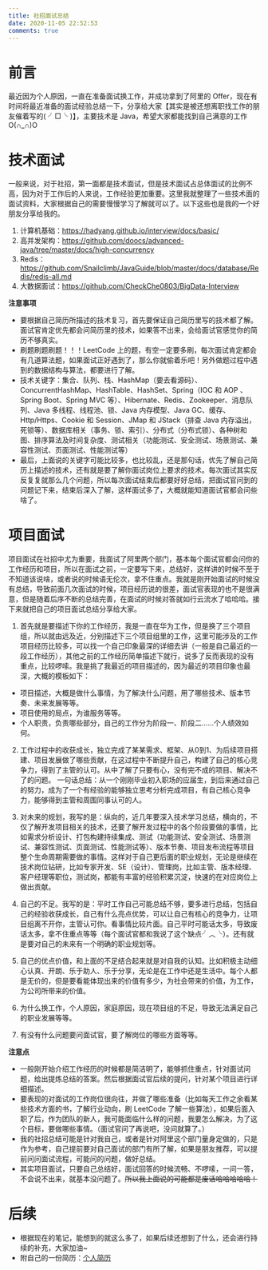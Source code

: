 ```yaml
---
title: 社招面试总结
date: 2020-11-05 22:52:53
comments: true
---
```


# 前言

最近因为个人原因，一直在准备面试换工作，并成功拿到了阿里的 Offer，现在有时间将最近准备的面试经验总结一下，分享给大家【其实是被还想离职找工作的朋友催着写的( ╯□╰ )】，主要技术是 Java，希望大家都能找到自己满意的工作O(∩_∩)O

# 技术面试

一般来说，对于社招，第一面都是技术面试，但是技术面试占总体面试的比例不高，因为对于工作后的人来说，工作经验更加重要。这里我就整理了一些技术面的面试资料，大家根据自己的需要慢慢学习了解就可以了。以下这些也是我的一个好朋友分享给我的。

1. 计算机基础：https://hadyang.github.io/interview/docs/basic/
2. 高并发架构：https://github.com/doocs/advanced-java/tree/master/docs/high-concurrency
3. Redis：https://github.com/Snailclimb/JavaGuide/blob/master/docs/database/Redis/redis-all.md
4. 大数据面试：https://github.com/CheckChe0803/BigData-Interview

**注意事项**

* 要根据自己简历所描述的技术复习，首先要保证自己简历里写的技术都了解。面试官肯定优先都会问简历里的技术，如果答不出来，会给面试官感觉你的简历不够真实。
* 刷题刷题刷题！！！LeetCode 上的题，有空一定要多刷，每次面试肯定都会有几道算法题，如果面试正好遇到了，那么你就偷着乐吧！另外做题过程中遇到的数据结构与算法，都要进行了解。
* 技术关键字：集合、队列、栈、HashMap（要去看源码）、ConcurrentHashMap、HashTable、HashSet、Spring（IOC 和 AOP 、Spring Boot、Spring MVC 等）、Hibernate、Redis、Zookeeper、消息队列、Java 多线程、线程池、锁、Java 内存模型、Java GC、缓存、Http/Https、Cookie 和 Session、JMap 和 JStack（排查 Java 内存溢出，死锁等）、数据库相关（事务、锁、索引）、分布式（分布式锁）、各种树和图、排序算法及时间复杂度、测试相关（功能测试、安全测试、场景测试、兼容性测试、页面测试、性能测试等）
* 最后，上面说的关键字可能比较多，也比较乱，还是那句话，优先了解自己简历上描述的技术，还有就是要了解你面试岗位上要求的技术。每次面试其实反反复复就那么几个问题，所以每次面试结束后都要好好总结，把面试官问到的问题记下来，结束后深入了解，这样面试多了，大概就能知道面试官都会问些啥了。

# 项目面试

项目面试在社招中尤为重要，我面试了阿里两个部门，基本每个面试官都会问你的工作经历和项目，所以在面试之前，一定要写下来，总结好，这样讲的时候不至于不知道该说啥，或者说的时候语无伦次，拿不住重点。我就是刚开始面试的时候没有总结，导致前面几次面试的时候，项目经历说的很差，面试官表现的也不是很满意，但是随着后序不断的总结完善，在面试的时候对答就如行云流水了哈哈哈。接下来就把自己的项目面试总结分享给大家。

1. 首先就是要描述下你的工作经历，我是一直在华为工作，但是换了三个项目组，所以就由远及近，分别描述下三个项目组里的工作，这里可能涉及的工作项目经历比较多，可以找一个自己印象最深的详细去讲（一般是自己最近的一段工作经历），其他之前的工作经历简单描述下就行，说多了反而表现的没有重点，比较啰嗦。我是挑了我最近的项目描述的，因为最近的项目印象也最深，大概的模板如下：
 * 项目描述，大概是做什么事情，为了解决什么问题，用了哪些技术、版本节奏、未来发展等等。
 * 项目使用的局点，为谁服务等等。
 * 个人职责，负责哪些部分，自己的工作分为阶段一、阶段二……个人绩效如何。

2. 工作过程中的收获成长，独立完成了某某需求、框架、从0到1、为后续项目搭建、项目发展做了哪些贡献，在这过程中不断提升自己，构建了自己的核心竞争力，得到了主管的认可。从中了解了只要有心，没有完不成的项目、解决不了的问题。
一句话总结：从一个刚刚毕业初入职场的应届生，到后来通过自己的努力，成为了一个有经验的能够独立思考分析完成项目，有自己核心竞争力，能够得到主管和周围同事认可的人。

3. 对未来的规划，我写的是：纵向的，近几年要深入技术学习总结，横向的，不仅了解开发项目相关的技术，还要了解开发过程中的各个阶段要做的事情，比如需求分析设计、打包构建持续集成、测试（功能测试、安全测试、场景测试、兼容性测试、页面测试、性能测试等）、版本节奏、项目发布流程等项目整个生命周期需要做的事情。这样对于自己更后面的职业规划，无论是继续在技术岗位钻研，比如专家开发、SE（设计）、管理岗，比如主管、版本经理、客户经理等职位，测试岗，都能有丰富的经验积累沉淀，快速的在对应岗位上做出贡献。

4. 自己的不足。我写的是：平时工作自己可能总结不够，要多进行总结，包括自己的经验收获成长，自己有什么亮点优势，可以让自己有核心的竞争力，让项目组离不开你，主管认可你。看事情比较片面。自己平时可能话太多，导致废话太多，拿不住重点等等（每个面试官都和我说了这个缺点╯︿╰）。还有就是要对自己的未来有一个明确的职业规划等。

5. 自己的优点价值，和上面的不足结合起来就是对自我的认知。比如积极主动细心认真、开朗、乐于助人、乐于分享，无论是在工作中还是生活中。每个人都是无价的，但是要看能体现出来的价值有多少，为社会带来的价值，为工作，为公司所带来的价值。

6. 为什么换工作，个人原因，家庭原因，现在项目组的不足，导致无法满足自己的职业发展等等。

7. 有没有什么问题要问面试官，要了解岗位的哪些方面等等。

**注意点**

* 一般刚开始介绍工作经历的时候都是简洁明了，能够抓住重点，针对面试问题，给出提炼总结的答案。然后根据面试官后续的提问，针对某个项目进行详细描述。
* 要表现的对面试的工作岗位很向往，并做了哪些准备（比如每天工作之余看某些技术方面的书，了解行业动向，刷 LeetCode 了解一些算法），如果后面入职了后，作为团队的新人，我可能面临什么样的问题，我要怎么解决，为了这个目标，要做哪些事情。（面试官问了再说吧，没问就算了。）
* 我的社招总结可能是针对我自己，或者是针对阿里这个部门量身定做的，只是作为参考，自己提前要对自己面试的部门有所了解，如果是朋友推荐，可以提前问问面试流程，可能问的问题，做好总结。
* 其实项目面试，只要自己总结好，面试回答的时候流畅、不啰嗦，一问一答，不会说不出来，就基本没问题了。~~所以我上面说的可能都是废话哈哈哈哈哈！~~

# 后续

* 根据现在的笔记，能想到的就这么多了，如果后续还想到了什么，还会进行持续的补充，大家加油~
* 附自己的一份简历：[个人简历](/resume/)